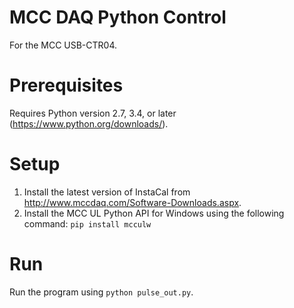 # MCC DAQ Python Control

For the MCC USB-CTR04.

# Prerequisites

Requires Python version 2.7, 3.4, or later (https://www.python.org/downloads/).

# Setup

1. Install the latest version of InstaCal from http://www.mccdaq.com/Software-Downloads.aspx.
2. Install the MCC UL Python API for Windows using the following command: `pip install mcculw`

# Run

Run the program using `python pulse_out.py`.